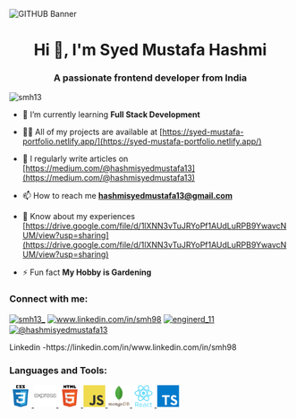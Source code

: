 ![GITHUB Banner](https://user-images.githubusercontent.com/96167109/171400232-5b413d4a-461b-4f2e-8f96-5742acd0c9b0.png)

<h1 align="center">Hi 👋, I'm Syed Mustafa Hashmi</h1>
<h3 align="center">A passionate frontend developer from India</h3>

<p align="left"> <img src="https://komarev.com/ghpvc/?username=smh13&label=Profile%20views&color=0e75b6&style=flat" alt="smh13" /> </p>

- 🌱 I’m currently learning **Full Stack Development**

- 👨‍💻 All of my projects are available at [https://syed-mustafa-portfolio.netlify.app/](https://syed-mustafa-portfolio.netlify.app/)

- 📝 I regularly write articles on [https://medium.com/@hashmisyedmustafa13](https://medium.com/@hashmisyedmustafa13)

- 📫 How to reach me **hashmisyedmustafa13@gmail.com**

- 📄 Know about my experiences [https://drive.google.com/file/d/1lXNN3vTuJRYoPf1AUdLuRPB9YwavcNUM/view?usp=sharing](https://drive.google.com/file/d/1lXNN3vTuJRYoPf1AUdLuRPB9YwavcNUM/view?usp=sharing)

- ⚡ Fun fact **My Hobby is Gardening**

<h3 align="left">Connect with me:</h3>
<p align="left">
<a href="https://twitter.com/smh13_" target="blank"><img align="center" src="https://raw.githubusercontent.com/rahuldkjain/github-profile-readme-generator/master/src/images/icons/Social/twitter.svg" alt="smh13_" height="30" width="40" /></a>
<a href="https://linkedin.com/in/www.linkedin.com/in/smh98" target="blank"><img align="center" src="https://raw.githubusercontent.com/rahuldkjain/github-profile-readme-generator/master/src/images/icons/Social/linked-in-alt.svg" alt="www.linkedin.com/in/smh98" height="30" width="40" /></a>
<a href="https://instagram.com/enginerd_11" target="blank"><img align="center" src="https://raw.githubusercontent.com/rahuldkjain/github-profile-readme-generator/master/src/images/icons/Social/instagram.svg" alt="enginerd_11" height="30" width="40" /></a>
<a href="https://medium.com/@hashmisyedmustafa13" target="blank"><img align="center" src="https://raw.githubusercontent.com/rahuldkjain/github-profile-readme-generator/master/src/images/icons/Social/medium.svg" alt="@hashmisyedmustafa13" height="30" width="40" /></a>
</p>
<p>Linkedin -https://linkedin.com/in/www.linkedin.com/in/smh98</p>

<h3 align="left">Languages and Tools:</h3>
<p align="left"> <a href="https://www.w3schools.com/css/" target="_blank" rel="noreferrer"> <img src="https://raw.githubusercontent.com/devicons/devicon/master/icons/css3/css3-original-wordmark.svg" alt="css3" width="40" height="40"/> </a> <a href="https://expressjs.com" target="_blank" rel="noreferrer"> <img src="https://raw.githubusercontent.com/devicons/devicon/master/icons/express/express-original-wordmark.svg" alt="express" width="40" height="40"/> </a> <a href="https://www.w3.org/html/" target="_blank" rel="noreferrer"> <img src="https://raw.githubusercontent.com/devicons/devicon/master/icons/html5/html5-original-wordmark.svg" alt="html5" width="40" height="40"/> </a> <a href="https://developer.mozilla.org/en-US/docs/Web/JavaScript" target="_blank" rel="noreferrer"> <img src="https://raw.githubusercontent.com/devicons/devicon/master/icons/javascript/javascript-original.svg" alt="javascript" width="40" height="40"/> </a> <a href="https://www.mongodb.com/" target="_blank" rel="noreferrer"> <img src="https://raw.githubusercontent.com/devicons/devicon/master/icons/mongodb/mongodb-original-wordmark.svg" alt="mongodb" width="40" height="40"/> </a> <a href="https://reactjs.org/" target="_blank" rel="noreferrer"> <img src="https://raw.githubusercontent.com/devicons/devicon/master/icons/react/react-original-wordmark.svg" alt="react" width="40" height="40"/> </a> <a href="https://www.typescriptlang.org/" target="_blank" rel="noreferrer"> <img src="https://raw.githubusercontent.com/devicons/devicon/master/icons/typescript/typescript-original.svg" alt="typescript" width="40" height="40"/> </a> </p>

